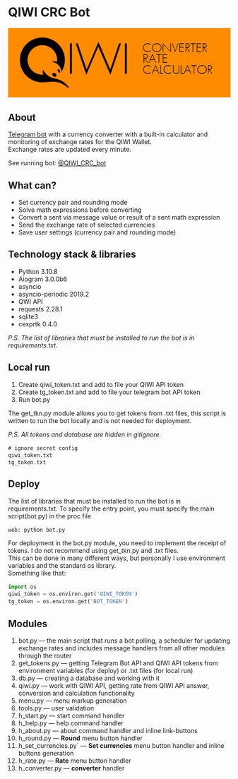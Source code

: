 # QIWI CRC Bot

![info picture](/CRC_Description_git.png)  

## About  

[Telegram bot](https://t.me/QIWI_CRC_bot "QIWI Converter Rate Calculator") with a currency converter with a built-in calculator and monitoring of exchange rates for the QIWI Wallet.  
Exchange rates are updated every minute.

See running bot: [@QIWI_CRC_bot](https://t.me/QIWI_CRC_bot "QIWI Converter Rate Calculator")

## What can?

* Set currency pair and rounding mode
* Solve math expressions before converting
* Convert a sent via message value or result of a sent math expression
* Send the exchange rate of selected currencies
* Save user settings (currency pair and rounding mode)

## Technology stack  & libraries

* Python 3.10.8
* Aiogram 3.0.0b6
* asyncio
* asyncio-periodic 2019.2
* QWI API
* requests 2.28.1
* sqlite3
* cexprtk 0.4.0

*P.S. The list of libraries that must be installed to run the bot is in requirements.txt.*

## Local run  

1. Create qiwi_token.txt and add to file your QIWI API token  
2. Create tg_token.txt and add to file your telegram bot API token
3. Run bot.py

The get_tkn.py module allows you to get tokens from .txt files, this script is written to run the bot locally and is not needed for deployment.  
  
*P.S. All tokens and database are hidden in gitignore.*

``` gitignore
# ignore secret config
qiwi_token.txt
tg_token.txt
```

## Deploy

The list of libraries that must be installed to run the bot is in requirements.txt.
To specify the entry point, you must specify the main script(bot.py) in the proc file

``` Procfile
web: python bot.py
```

For deployment in the bot.py module, you need to implement the receipt of tokens. I do not recommend using get_tkn.py and .txt files.  
This can be done in many different ways, but personally I use environment variables and the standard os library.  
Something like that:  

``` Python  
import os
qiwi_token = os.environ.get('QIWI_TOKEN')
tg_token = os.environ.get('BOT_TOKEN')
```

## Modules  

1. bot.py — the main script that runs a bot polling, a scheduler for updating exchange rates and includes message handlers from all other modules through the router  
2. get_tokens.py — getting Telegram Bot API and QIWI API tokens from environment variables (for deploy) or .txt files (for local run)  
3. db.py — creating a database and working with it  
4. qiwi.py — work with QIWI API, getting rate from QIWI API answer, conversion and calculation functionality  
5. menu.py — menu markup generation  
6. tools.py — user validation  
7. h_start.py — start command handler  
8. h_help.py — help command handler  
9. h_about.py — about command handler and inline link-buttons  
10. h_round.py — **Round** menu button handler  
11. h_set_currencies.py` — **Set currencies** menu button handler and inline buttons generation
12. h_rate.py — **Rate** menu button handler  
13. h_converter.py — **converter** handler
